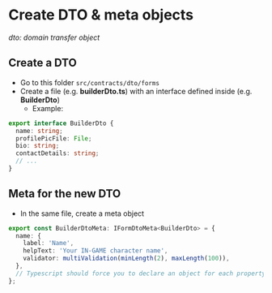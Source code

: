 # Create DTO & meta objects

_dto: domain transfer object_

## Create a DTO

- Go to this folder `src/contracts/dto/forms`
- Create a file (e.g. **builderDto.ts**) with an interface defined inside (e.g. **BuilderDto**)
  - Example:

```ts
export interface BuilderDto {
  name: string;
  profilePicFile: File;
  bio: string;
  contactDetails: string;
  // ...
}
```

## Meta for the new DTO

- In the same file, create a meta object

```ts
export const BuilderDtoMeta: IFormDtoMeta<BuilderDto> = {
  name: {
    label: 'Name',
    helpText: 'Your IN-GAME character name',
    validator: multiValidation(minLength(2), maxLength(100)),
  },
  // Typescript should force you to declare an object for each property in the dto.
};
```
